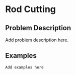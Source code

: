 # Rod Cutting

## Problem Description

Add problem description here.

## Examples

```
Add examples here
```
